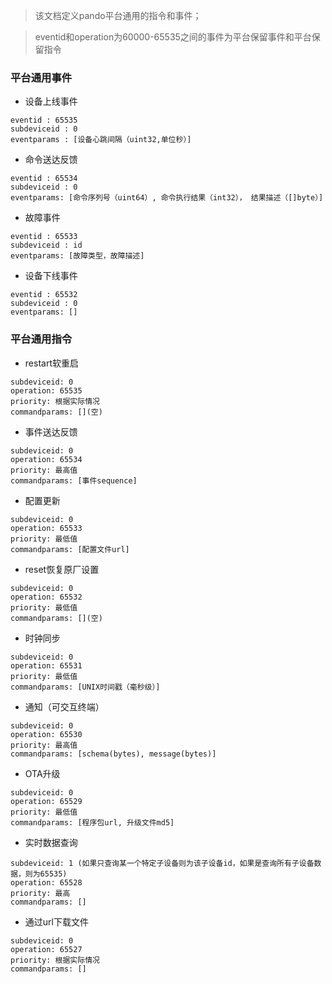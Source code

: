 >该文档定义pando平台通用的指令和事件；

>eventid和operation为60000-65535之间的事件为平台保留事件和平台保留指令

### 平台通用事件
* 设备上线事件

```
eventid : 65535
subdeviceid : 0
eventparams : [设备心跳间隔（uint32,单位秒）]
```
* 命令送达反馈

```
eventid : 65534
subdeviceid : 0
eventparams: [命令序列号（uint64）, 命令执行结果（int32）， 结果描述（[]byte）] 
```
* 故障事件

```
eventid : 65533
subdeviceid : id
eventparams: [故障类型，故障描述]
```
* 设备下线事件

```
eventid : 65532
subdeviceid : 0
eventparams: []
```

### 平台通用指令
* restart软重启

```
subdeviceid: 0
operation: 65535
priority: 根据实际情况
commandparams: [](空)
```
* 事件送达反馈

```
subdeviceid: 0
operation: 65534
priority: 最高值
commandparams: [事件sequence]
```
* 配置更新

```
subdeviceid: 0
operation: 65533
priority: 最低值
commandparams: [配置文件url]
```
* reset恢复原厂设置

```
subdeviceid: 0
operation: 65532
priority: 最低值
commandparams: [](空)
```
* 时钟同步

```
subdeviceid: 0
operation: 65531
priority: 最低值
commandparams: [UNIX时间戳（毫秒级）]
```
* 通知（可交互终端）

```
subdeviceid: 0
operation: 65530
priority: 最高值
commandparams: [schema(bytes), message(bytes)]
```
* OTA升级

```
subdeviceid: 0
operation: 65529
priority: 最低值
commandparams: [程序包url, 升级文件md5]

```
* 实时数据查询

```
subdeviceid: 1 (如果只查询某一个特定子设备则为该子设备id，如果是查询所有子设备数据，则为65535)
operation: 65528
priority: 最高
commandparams: []

```

* 通过url下载文件

```
subdeviceid: 0 
operation: 65527
priority: 根据实际情况
commandparams: []

```